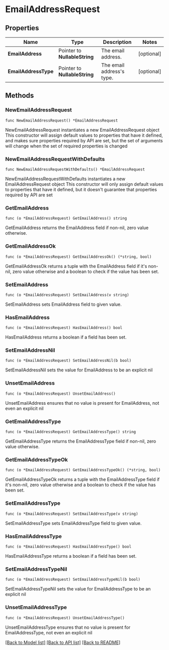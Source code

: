 # EmailAddressRequest

## Properties

Name | Type | Description | Notes
------------ | ------------- | ------------- | -------------
**EmailAddress** | Pointer to **NullableString** | The email address. | [optional] 
**EmailAddressType** | Pointer to **NullableString** | The email address&#39;s type. | [optional] 

## Methods

### NewEmailAddressRequest

`func NewEmailAddressRequest() *EmailAddressRequest`

NewEmailAddressRequest instantiates a new EmailAddressRequest object
This constructor will assign default values to properties that have it defined,
and makes sure properties required by API are set, but the set of arguments
will change when the set of required properties is changed

### NewEmailAddressRequestWithDefaults

`func NewEmailAddressRequestWithDefaults() *EmailAddressRequest`

NewEmailAddressRequestWithDefaults instantiates a new EmailAddressRequest object
This constructor will only assign default values to properties that have it defined,
but it doesn't guarantee that properties required by API are set

### GetEmailAddress

`func (o *EmailAddressRequest) GetEmailAddress() string`

GetEmailAddress returns the EmailAddress field if non-nil, zero value otherwise.

### GetEmailAddressOk

`func (o *EmailAddressRequest) GetEmailAddressOk() (*string, bool)`

GetEmailAddressOk returns a tuple with the EmailAddress field if it's non-nil, zero value otherwise
and a boolean to check if the value has been set.

### SetEmailAddress

`func (o *EmailAddressRequest) SetEmailAddress(v string)`

SetEmailAddress sets EmailAddress field to given value.

### HasEmailAddress

`func (o *EmailAddressRequest) HasEmailAddress() bool`

HasEmailAddress returns a boolean if a field has been set.

### SetEmailAddressNil

`func (o *EmailAddressRequest) SetEmailAddressNil(b bool)`

 SetEmailAddressNil sets the value for EmailAddress to be an explicit nil

### UnsetEmailAddress
`func (o *EmailAddressRequest) UnsetEmailAddress()`

UnsetEmailAddress ensures that no value is present for EmailAddress, not even an explicit nil
### GetEmailAddressType

`func (o *EmailAddressRequest) GetEmailAddressType() string`

GetEmailAddressType returns the EmailAddressType field if non-nil, zero value otherwise.

### GetEmailAddressTypeOk

`func (o *EmailAddressRequest) GetEmailAddressTypeOk() (*string, bool)`

GetEmailAddressTypeOk returns a tuple with the EmailAddressType field if it's non-nil, zero value otherwise
and a boolean to check if the value has been set.

### SetEmailAddressType

`func (o *EmailAddressRequest) SetEmailAddressType(v string)`

SetEmailAddressType sets EmailAddressType field to given value.

### HasEmailAddressType

`func (o *EmailAddressRequest) HasEmailAddressType() bool`

HasEmailAddressType returns a boolean if a field has been set.

### SetEmailAddressTypeNil

`func (o *EmailAddressRequest) SetEmailAddressTypeNil(b bool)`

 SetEmailAddressTypeNil sets the value for EmailAddressType to be an explicit nil

### UnsetEmailAddressType
`func (o *EmailAddressRequest) UnsetEmailAddressType()`

UnsetEmailAddressType ensures that no value is present for EmailAddressType, not even an explicit nil

[[Back to Model list]](../README.md#documentation-for-models) [[Back to API list]](../README.md#documentation-for-api-endpoints) [[Back to README]](../README.md)


